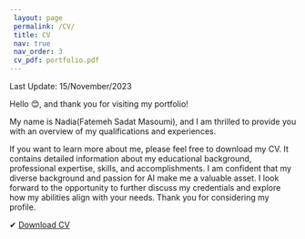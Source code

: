 ```yaml
---
 layout: page
 permalink: /CV/
 title: CV
 nav: true
 nav_order: 3
 cv_pdf: portfolio.pdf
---
```

Last Update: 15/November/2023

 Hello 😊, and thank you for visiting my portfolio!

 My name is Nadia(Fatemeh Sadat Masoumi), and I am thrilled to provide you with an overview of my qualifications and experiences.
 
 If you want to learn more about me, please feel free to download my CV. It contains detailed information about my educational background, professional expertise, skills, and accomplishments. I am confident that my diverse background and passion for AI make me a valuable asset. I look forward to the opportunity to further discuss my credentials and explore how my abilities align with your needs. Thank you for considering my profile.

 ✔ [Download CV](/assets/pdf/CV_Nov_2023.pdf)